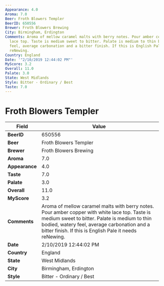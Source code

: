 ```yaml
---
Appearance: 4.0
Aroma: 7.0
Beer: Froth Blowers Templer
BeerID: 650556
Brewer: Froth Blowers Brewing
City: Birmingham, Erdington
Comments: Aroma of mellow caramel malts with berry notes. Pour amber copper with white
  lace top. Taste is medium sweet to bitter. Palate is medium to thin bodied, watery
  feel, average carbonation and a bitter finish. If this is English Pale it needs
  reNewing.
Country: England
Date: '"2/10/2019 12:44:02 PM"'
MyScore: 3.2
Overall: 11.0
Palate: 3.0
State: West Midlands
Style: Bitter - Ordinary / Best
Taste: 7.0
---
```


# Froth Blowers Templer

| Field         | Value |
|---------------|-------|
| **BeerID** | 650556 |
| **Beer** | Froth Blowers Templer |
| **Brewer** | Froth Blowers Brewing |
| **Aroma** | 7.0 |
| **Appearance** | 4.0 |
| **Taste** | 7.0 |
| **Palate** | 3.0 |
| **Overall** | 11.0 |
| **MyScore** | 3.2 |
| **Comments** | Aroma of mellow caramel malts with berry notes. Pour amber copper with white lace top. Taste is medium sweet to bitter. Palate is medium to thin bodied, watery feel, average carbonation and a bitter finish. If this is English Pale it needs reNewing. |
| **Date** | 2/10/2019 12:44:02 PM |
| **Country** | England |
| **State** | West Midlands |
| **City** | Birmingham, Erdington |
| **Style** | Bitter - Ordinary / Best |

